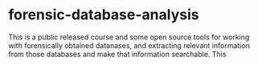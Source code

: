 # forensic-database-analysis

This is a public released course and some open source tools for working with forensically obtained datanases, and extracting relevant information from those databases and make that information searchable.  This 
